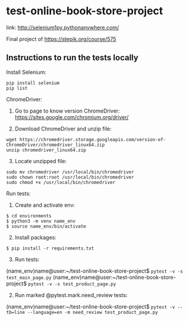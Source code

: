 # test-online-book-store-project

link: http://selenium1py.pythonanywhere.com/

Final project of https://stepik.org/course/575


## Instructions to run the tests locally

Install Selenium:
```
pip install selenium
pip list 
```
ChromeDriver:

1. Go to page to know version ChromeDriver: https://sites.google.com/chromium.org/driver/

2. Download ChromeDriver and unzip file:
```
wget https://chromedriver.storage.googleapis.com/version-of-ChromeDriver/chromedriver_linux64.zip
unzip chromedriver_linux64.zip
```
3. Locate unzipped file:
```
sudo mv chromedriver /usr/local/bin/chromedriver
sudo chown root:root /usr/local/bin/chromedriver
sudo chmod +x /usr/local/bin/chromedriver
```

Run tests:

1. Create and activate env:
```
$ cd environments
$ python3 -m venv name_env
$ source name_env/bin/activate
```
2.  Install packages:
```
$ pip install -r requirements.txt
```
3. Run tests:

(name_env)name@user:~/test-online-book-store-project$ `pytest -v -s test_main_page.py`
(name_env)name@user:~/test-online-book-store-project$ `pytest -v -s test_product_page.py`

2. Run marked @pytest.mark.need_review tests:

(name_env)name@user:~/test-online-book-store-project$ `pytest -v --tb=line --language=en -m need_review test_product_page.py`


